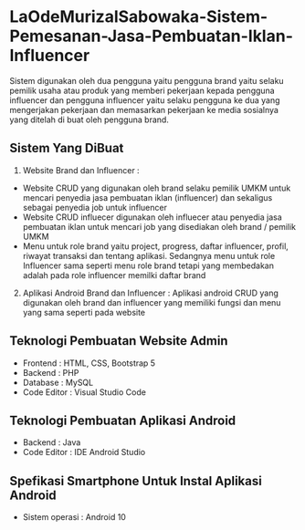 # LaOdeMurizalSabowaka-Sistem-Pemesanan-Jasa-Pembuatan-Iklan-Influencer
Sistem digunakan oleh dua pengguna yaitu pengguna brand  yaitu selaku pemilik usaha atau produk yang memberi pekerjaan  kepada pengguna influencer dan pengguna influencer yaitu selaku pengguna ke dua yang mengerjakan pekerjaan dan memasarkan pekerjaan ke media sosialnya yang ditelah di buat oleh pengguna brand. 

## Sistem Yang DiBuat
1. Website Brand dan Influencer :
- Website CRUD yang digunakan oleh brand selaku pemilik UMKM untuk mencari penyedia jasa pembuatan iklan (influencer) dan sekaligus sebagai penyedia job untuk influencer
- Website CRUD influecer digunakan oleh influecer atau penyedia jasa pembuatan iklan untuk mencari job yang disediakan oleh brand / pemilik UMKM
- Menu untuk role brand yaitu project, progress, daftar influencer, profil, riwayat transaksi dan tentang aplikasi. Sedangnya menu untuk role Influencer sama seperti menu role brand tetapi yang membedakan adalah pada role influencer memilki daftar brand

2. Aplikasi Android Brand dan Influencer :
Aplikasi android CRUD yang digunakan oleh brand dan influencer yang memiliki fungsi dan menu yang sama seperti pada website

## Teknologi Pembuatan Website Admin
- Frontend : HTML, CSS, Bootstrap 5
- Backend : PHP
- Database : MySQL
- Code Editor : Visual Studio Code

## Teknologi Pembuatan Aplikasi Android
- Backend : Java
- Code Editor : IDE Android Studio

## Spefikasi Smartphone Untuk Instal Aplikasi Android
- Sistem operasi : Android 10
